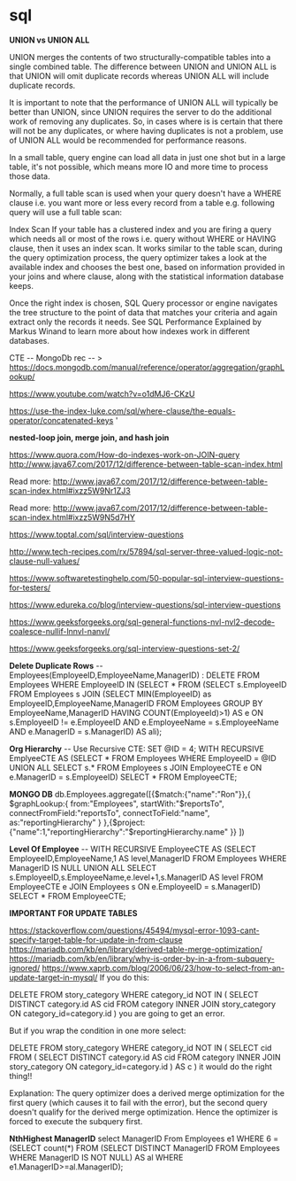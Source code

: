 # sql

**UNION vs UNION ALL**

UNION merges the contents of two structurally-compatible tables into a single combined table. The difference between UNION and UNION ALL is that UNION will omit duplicate records whereas UNION ALL will include duplicate records.

It is important to note that the performance of UNION ALL will typically be better than UNION, since UNION requires the server to do the additional work of removing any duplicates. So, in cases where is is certain that there will not be any duplicates, or where having duplicates is not a problem, use of UNION ALL would be recommended for performance reasons.


In a small table, query engine can load all data in just one shot but in a large table, it's not possible, which means more IO and more time to process those data.

Normally, a full table scan is used when your query doesn't have a WHERE clause i.e. you want more or less every record from a table e.g. following query will use a full table scan:

Index Scan
If your table has a clustered index and you are firing a query which needs all or most of the rows i.e. query without WHERE or HAVING clause, then it uses an index scan. It works similar to the table scan, during the query optimization process, the query optimizer takes a look at the available index and chooses the best one, based on information provided in your joins and where clause, along with the statistical information database keeps.

Once the right index is chosen, SQL Query processor or engine navigates the tree structure to the point of data that matches your criteria and again extract only the records it needs. See SQL Performance Explained by Markus Winand to learn more about how indexes work in different databases.

CTE -- 
MongoDb rec -- > https://docs.mongodb.com/manual/reference/operator/aggregation/graphLookup/

https://www.youtube.com/watch?v=o1dMJ6-CKzU

https://use-the-index-luke.com/sql/where-clause/the-equals-operator/concatenated-keys
'

**nested-loop join, merge join, and hash join**


https://www.quora.com/How-do-indexes-work-on-JOIN-query
http://www.java67.com/2017/12/difference-between-table-scan-index.html

Read more: http://www.java67.com/2017/12/difference-between-table-scan-index.html#ixzz5W9Nr1ZJ3

Read more: http://www.java67.com/2017/12/difference-between-table-scan-index.html#ixzz5W9N5d7HY

https://www.toptal.com/sql/interview-questions

http://www.tech-recipes.com/rx/57894/sql-server-three-valued-logic-not-clause-null-values/

https://www.softwaretestinghelp.com/50-popular-sql-interview-questions-for-testers/


https://www.edureka.co/blog/interview-questions/sql-interview-questions


https://www.geeksforgeeks.org/sql-general-functions-nvl-nvl2-decode-coalesce-nullif-lnnvl-nanvl/

https://www.geeksforgeeks.org/sql-interview-questions-set-2/


**Delete Duplicate Rows** -- Employees(EmployeeID,EmployeeName,ManagerID) :
DELETE FROM Employees WHERE EmployeeID IN (SELECT * FROM (SELECT s.EmployeeID FROM Employees s JOIN (SELECT MIN(EmployeeID) as EmployeeID,EmployeeName,ManagerID FROM Employees GROUP BY EmployeeName,ManagerID HAVING COUNT(EmployeeId)>1) AS e ON s.EmployeeID != e.EmployeeID AND e.EmployeeName = s.EmployeeName AND e.ManagerID = s.ManagerID) AS ali);

**Org Hierarchy** -- Use Recursive CTE: 
SET @ID = 4;
WITH RECURSIVE EmplyeeCTE AS (SELECT * FROM Employees WHERE EmployeeID = @ID UNION ALL SELECT s.* FROM Employees s JOIN EmployeeCTE e ON e.ManagerID = s.EmployeeID) SELECT * FROM EmployeeCTE;

**MONGO DB** db.Employees.aggregate([{$match:{"name":"Ron"}},{
    $graphLookup:{
        from:"Employees",
        startWith:"$reportsTo",
        connectFromField:"reportsTo",
        connectToField:"name",
        as:"reportingHierarchy"
        }
    },{$project:{"name":1,"reportingHierarchy":"$reportingHierarchy.name"
        }}
    ])

**Level Of Employee** -- 
WITH RECURSIVE EmployeeCTE AS (SELECT EmployeeID,EmployeeName,1 AS level,ManagerID FROM Employees WHERE ManagerID IS NULL UNION ALL SELECT s.EmployeeID,s.EmployeeName,e.level+1,s.ManagerID AS level FROM EmployeeCTE e JOIN Employees s ON e.EmployeeID = s.ManagerID) SELECT * FROM EmployeeCTE;

**IMPORTANT FOR UPDATE TABLES** 

https://stackoverflow.com/questions/45494/mysql-error-1093-cant-specify-target-table-for-update-in-from-clause
https://mariadb.com/kb/en/library/derived-table-merge-optimization/
https://mariadb.com/kb/en/library/why-is-order-by-in-a-from-subquery-ignored/
https://www.xaprb.com/blog/2006/06/23/how-to-select-from-an-update-target-in-mysql/
If you do this:

DELETE FROM story_category
WHERE category_id NOT IN (
        SELECT DISTINCT category.id AS cid FROM category 
        INNER JOIN story_category ON category_id=category.id
)
you are going to get an error.

But if you wrap the condition in one more select:

DELETE FROM story_category
WHERE category_id NOT IN (
    SELECT cid FROM (
        SELECT DISTINCT category.id AS cid FROM category 
        INNER JOIN story_category ON category_id=category.id
    ) AS c
)
it would do the right thing!!

Explanation: The query optimizer does a derived merge optimization for the first query (which causes it to fail with the error), but the second query doesn't qualify for the derived merge optimization. Hence the optimizer is forced to execute the subquery first.


**NthHighest ManagerID**
select ManagerID  From Employees e1 WHERE 6 = (SELECT count(*) FROM (SELECT DISTINCT ManagerID FROM Employees WHERE ManagerID IS NOT NULL) AS al WHERE e1.ManagerID>=al.ManagerID);





